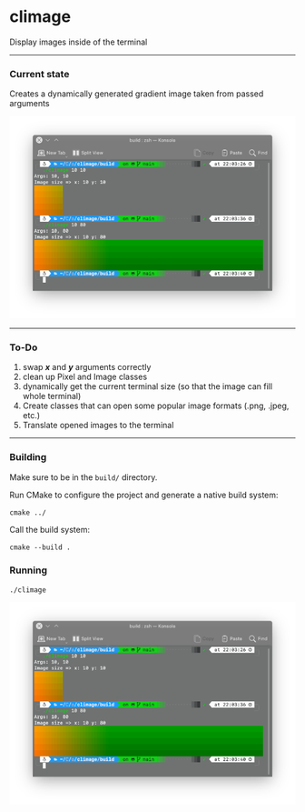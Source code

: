 # climage
Display images inside of the terminal

---

### Current state
Creates a dynamically generated gradient image taken from passed arguments

<img src="screenshots/5f8aa78.png" alt="running_screenshot">

---

### To-Do
1. swap **_x_** and **_y_** arguments correctly
2. clean up Pixel and Image classes
3. dynamically get the current terminal size (so that the image can fill whole terminal)
4. Create classes that can open some popular image formats (.png, .jpeg, etc.)
5. Translate opened images to the terminal

---

### Building
Make sure to be in the `build/` directory.

Run CMake to configure the project and generate a native build system:

    cmake ../

Call the build system:

    cmake --build .

### Running
    ./climage

<img src="screenshots/5f8aa78.png" alt="running_screenshot">